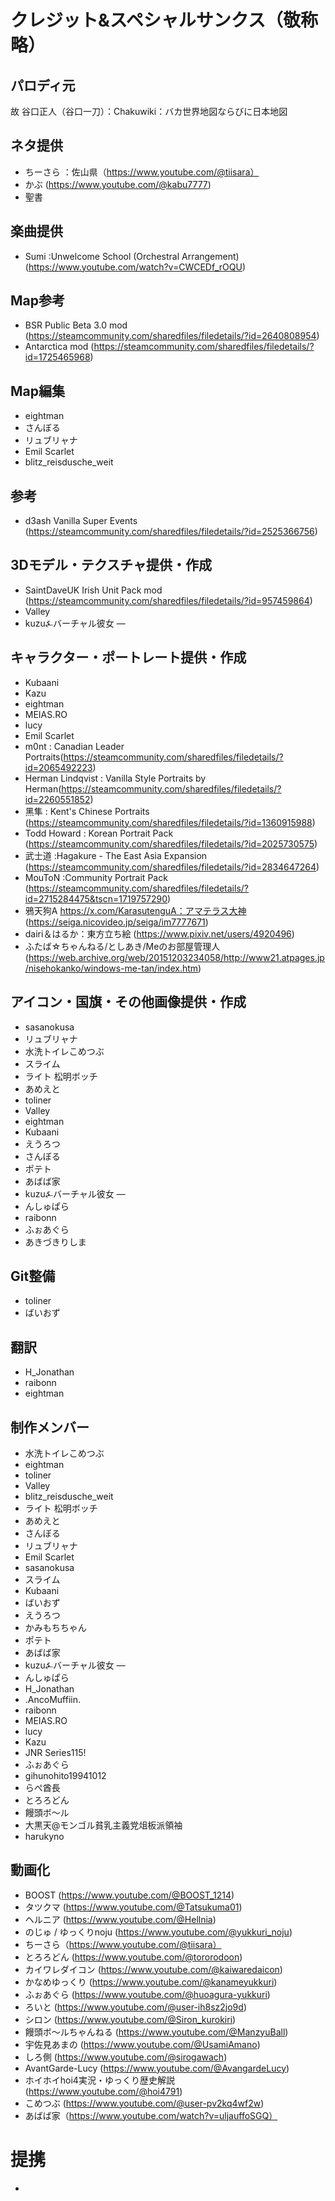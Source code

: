 # クレジット&スペシャルサンクス（敬称略）
## パロディ元
故  谷口正人（谷口一刀）：Chakuwiki：バカ世界地図ならびに日本地図

## ネタ提供
- ちーさら ：佐山県（https://www.youtube.com/@tiisara）
- かぶ (https://www.youtube.com/@kabu7777)
- 聖書

## 楽曲提供
- Sumi :Unwelcome School (Orchestral Arrangement)(https://www.youtube.com/watch?v=CWCEDf_rOQU)

## Map参考
- BSR Public Beta 3.0 mod (https://steamcommunity.com/sharedfiles/filedetails/?id=2640808954)
- Antarctica mod (https://steamcommunity.com/sharedfiles/filedetails/?id=1725465968)

## Map編集
- eightman
- さんぼる
- リュブリャナ
- Emil Scarlet
- blitz_reisdusche_weit

## 参考
- d3ash Vanilla Super Events (https://steamcommunity.com/sharedfiles/filedetails/?id=2525366756)

## 3Dモデル・テクスチャ提供・作成
- SaintDaveUK  Irish Unit Pack mod (https://steamcommunity.com/sharedfiles/filedetails/?id=957459864)
- Valley
- kuzu⍼バーチャル彼女 —

## キャラクター・ポートレート提供・作成
- Kubaani
- Kazu
- eightman
- MEIAS.RO
- lucy
- Emil Scarlet
- m0nt : Canadian Leader Portraits(https://steamcommunity.com/sharedfiles/filedetails/?id=2065492223)
- Herman Lindqvist : Vanilla Style Portraits by Herman(https://steamcommunity.com/sharedfiles/filedetails/?id=2260551852)
- 黑隼 : Kent's Chinese Portraits (https://steamcommunity.com/sharedfiles/filedetails/?id=1360915988)
- Todd Howard : Korean Portrait Pack (https://steamcommunity.com/sharedfiles/filedetails/?id=2025730575)
- 武士道 :Hagakure - The East Asia Expansion (https://steamcommunity.com/sharedfiles/filedetails/?id=2834647264)
- MouToN :Community Portrait Pack (https://steamcommunity.com/sharedfiles/filedetails/?id=2715284475&tscn=1719757290)
- 鴉天狗A https://x.com/KarasutenguA：アマテラス大神 (https://seiga.nicovideo.jp/seiga/im7777671)
- dairi＆はるか：東方立ち絵  (https://www.pixiv.net/users/4920496)
- ふたば☆ちゃんねる/としあき/Meのお部屋管理人 (https://web.archive.org/web/20151203234058/http://www21.atpages.jp/nisehokanko/windows-me-tan/index.htm)

## アイコン・国旗・その他画像提供・作成
- sasanokusa
- リュブリャナ
- 水洗トイレこめつぶ
- スライム
- ライト  松明ボッチ 
- あめえと
- toliner
- Valley
- eightman
- Kubaani
- えうろつ
- さんぼる
- ポテト
- あばば家
- kuzu⍼バーチャル彼女 —
- んしゅぱら
- raibonn 
- ふぉあぐら
- あきづきりしま 

## Git整備
- toliner
- ばいおず 

## 翻訳
- H_Jonathan
- raibonn
- eightman

## 制作メンバー
- 水洗トイレこめつぶ
- eightman
- toliner
- Valley
- blitz_reisdusche_weit
- ライト  松明ボッチ 
- あめえと
- さんぼる
- リュブリャナ
- Emil Scarlet
- sasanokusa
- スライム
- Kubaani
- ばいおず 
- えうろつ
- かみもちちゃん
- ポテト
- あばば家
- kuzu⍼バーチャル彼女 —
- んしゅぱら
- H_Jonathan
- .AncoMuffiin.
- raibonn 
- MEIAS.RO
- lucy
- Kazu
- JNR Series115!
- ふぉあぐら
- gihunohito19941012
- らぺ酋長
- とろろどん
- 饅頭ボ～ル
- 大黒天@モンゴル貧乳主義党俎板派領袖
- harukyno

## 動画化
- BOOST (https://www.youtube.com/@BOOST_1214)
- タツクマ (https://www.youtube.com/@Tatsukuma01)
- ヘルニア (https://www.youtube.com/@Hellnia)
- のじゅ / ゆっくりnoju (https://www.youtube.com/@yukkuri_noju)
- ちーさら（https://www.youtube.com/@tiisara）
- とろろどん (https://www.youtube.com/@tororodoon)
- カイワレダイコン (https://www.youtube.com/@kaiwaredaicon)
- かなめゆっくり (https://www.youtube.com/@kanameyukkuri)
- ふぉあぐら (https://www.youtube.com/@huoagura-yukkuri)
- ろいと (https://www.youtube.com/@user-ih8sz2jo9d)
- シロン (https://www.youtube.com/@Siron_kurokiri)
- 饅頭ボ～ルちゃんねる (https://www.youtube.com/@ManzyuBall)
- 宇佐見あまの (https://www.youtube.com/@UsamiAmano)
- しろ側 (https://www.youtube.com/@sirogawach)
- AvantGarde-Lucy (https://www.youtube.com/@AvangardeLucy)
- ホイホイhoi4実況・ゆっくり歴史解説 (https://www.youtube.com/@hoi4791)
- こめつぶ (https://www.youtube.com/@user-pv2kq4wf2w)
- あばば家（https://www.youtube.com/watch?v=uljauffoSGQ）

# 提携
- 